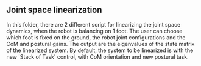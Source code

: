 
## Joint space linearization

In this folder, there are 2 different script for linearizing the joint space dynamics, when the robot is balancing on 1 foot. 
The user can choose which foot is fixed on the ground, the robot joint configurations and the CoM and postural gains.
The output are the eigenvalues of the state matrix of the linearized system.
By default, the system to be linearized is with the new 'Stack of Task' control, with CoM orientation and new postural task.
